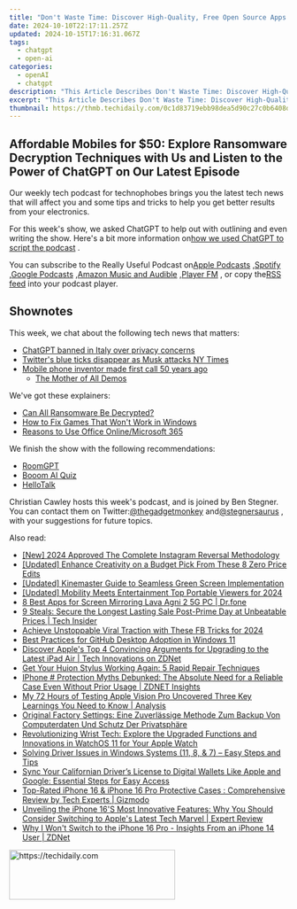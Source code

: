 ```yaml
---
title: "Don't Waste Time: Discover High-Quality, Free Open Source Apps While You Wait for the Official Release of ChatGPT Desktop!"
date: 2024-10-10T22:17:11.257Z
updated: 2024-10-15T17:16:31.067Z
tags:
  - chatgpt
  - open-ai
categories:
  - openAI
  - chatgpt
description: "This Article Describes Don't Waste Time: Discover High-Quality, Free Open Source Apps While You Wait for the Official Release of ChatGPT Desktop!"
excerpt: "This Article Describes Don't Waste Time: Discover High-Quality, Free Open Source Apps While You Wait for the Official Release of ChatGPT Desktop!"
thumbnail: https://thmb.techidaily.com/0c1d83719ebb98dea5d90c27c0b6408d258894840f31fa00d9902a55d5e2ce32.jpg
---
```


## Affordable Mobiles for $50: Explore Ransomware Decryption Techniques with Us and Listen to the Power of ChatGPT on Our Latest Episode

 Our weekly tech podcast for technophobes brings you the latest tech news that will affect you and some tips and tricks to help you get better results from your electronics.

 For this week's show, we asked ChatGPT to help out with outlining and even writing the show. Here's a bit more information on[how we used ChatGPT to script the podcast](https://www.makeuseof.com/i-used-chatgpt-to-script-a-podcast-heres-what-happened/) .

 You can subscribe to the Really Useful Podcast on[Apple Podcasts](https://podcasts.apple.com/gb/podcast/the-really-useful-podcast/id1437847131?mt=2) ,[Spotify](https://open.spotify.com/show/283gDxLd6OTNEpRq6tN7ha) ,[Google Podcasts](https://www.google.com/podcasts?feed=aHR0cHM6Ly9hbmNob3IuZm0vcy8zMWJlNDcwL3BvZGNhc3QvcnNz) ,[Amazon Music and Audible](https://music.amazon.co.uk/podcasts/20ab73d4-5da2-46c7-a17f-dc6eb39bdb48/The-Really-Useful-Podcast) ,[Player FM](https://player.fm/series/the-really-useful-podcast-2491856) , or copy the[RSS feed](https://feeds.transistor.fm/the-really-useful-podcast) into your podcast player.

## Shownotes

This week, we chat about the following tech news that matters:

* [ChatGPT banned in Italy over privacy concerns](https://www.bbc.co.uk/news/technology-65139406)
* [Twitter's blue ticks disappear as Musk attacks NY Times](https://www.bbc.co.uk/news/technology-65156216)
* [Mobile phone inventor made first call 50 years ago](https://www.bbc.co.uk/news/technology-65112048)  
  * [The Mother of All Demos](https://www.youtube.com/watch?v=B6rKUf9DWRI)

We've got these explainers:

* [Can All Ransomware Be Decrypted?](https://www.makeuseof.com/can-all-ransomware-be-decrypted/)
* [How to Fix Games That Won't Work in Windows](https://www.makeuseof.com/fix-games-not-working-windows/)
* [Reasons to Use Office Online/Microsoft 365](https://www.makeuseof.com/tag/dont-pay-word-5-reasons-use-office-online/)

We finish the show with the following recommendations:

* [RoomGPT](http://https://www.roomgpt.io/)
* [Booom AI Quiz](https://booom.ai/)
* [HelloTalk](https://www.hellotalk.com/?lang=en)

 Christian Cawley hosts this week's podcast, and is joined by Ben Stegner. You can contact them on Twitter:[@thegadgetmonkey](https://twitter.com/thegadgetmonkey) and[@stegnersaurus](https://twitter.com/stegnersaurus) , with your suggestions for future topics.

<ins class="adsbygoogle"
     style="display:block"
     data-ad-format="autorelaxed"
     data-ad-client="ca-pub-7571918770474297"
     data-ad-slot="1223367746"></ins>

<ins class="adsbygoogle"
     style="display:block"
     data-ad-client="ca-pub-7571918770474297"
     data-ad-slot="8358498916"
     data-ad-format="auto"
     data-full-width-responsive="true"></ins>

<span class="atpl-alsoreadstyle">Also read:</span>
<div><ul>
<li><a href="https://instagram-videos.techidaily.com/new-2024-approved-the-complete-instagram-reversal-methodology/"><u>[New] 2024 Approved The Complete Instagram Reversal Methodology</u></a></li>
<li><a href="https://youtube-videos.techidaily.com/updated-enhance-creativity-on-a-budget-pick-from-these-8-zero-price-edits/"><u>[Updated] Enhance Creativity on a Budget Pick From These 8 Zero Price Edits</u></a></li>
<li><a href="https://fox-info.techidaily.com/updated-kinemaster-guide-to-seamless-green-screen-implementation/"><u>[Updated] Kinemaster Guide to Seamless Green Screen Implementation</u></a></li>
<li><a href="https://fox-friendly.techidaily.com/updated-mobility-meets-entertainment-top-portable-viewers-for-2024/"><u>[Updated] Mobility Meets Entertainment Top Portable Viewers for 2024</u></a></li>
<li><a href="https://screen-mirror.techidaily.com/8-best-apps-for-screen-mirroring-lava-agni-2-5g-pc-drfone-by-drfone-android/"><u>8 Best Apps for Screen Mirroring Lava Agni 2 5G PC | Dr.fone</u></a></li>
<li><a href="https://tech-hub.techidaily.com/9-steals-secure-the-longest-lasting-sale-post-prime-day-at-unbeatable-prices-tech-insider/"><u>9 Steals: Secure the Longest Lasting Sale Post-Prime Day at Unbeatable Prices | Tech Insider</u></a></li>
<li><a href="https://facebook-clips.techidaily.com/achieve-unstoppable-viral-traction-with-these-fb-tricks-for-2024/"><u>Achieve Unstoppable Viral Traction with These FB Tricks for 2024</u></a></li>
<li><a href="https://win11.techidaily.com/best-practices-for-github-desktop-adoption-in-windows-11/"><u>Best Practices for GitHub Desktop Adoption in Windows 11</u></a></li>
<li><a href="https://tech-hub.techidaily.com/discover-apples-top-4-convincing-arguments-for-upgrading-to-the-latest-ipad-air-tech-innovations-on-zdnet/"><u>Discover Apple's Top 4 Convincing Arguments for Upgrading to the Latest iPad Air | Tech Innovations on ZDNet</u></a></li>
<li><a href="https://win-howtos.techidaily.com/get-your-huion-stylus-working-again-5-rapid-repair-techniques/"><u>Get Your Huion Stylus Working Again: 5 Rapid Repair Techniques</u></a></li>
<li><a href="https://tech-hub.techidaily.com/iphone-protection-myths-debunked-the-absolute-need-for-a-reliable-case-even-without-prior-usage-zdnet-insights/"><u>IPhone # Protection Myths Debunked: The Absolute Need for a Reliable Case Even Without Prior Usage | ZDNET Insights</u></a></li>
<li><a href="https://tech-hub.techidaily.com/my-72-hours-of-testing-apple-vision-pro-uncovered-three-key-learnings-you-need-to-know-analysis/"><u>My 72 Hours of Testing Apple Vision Pro Uncovered Three Key Learnings You Need to Know | Analysis</u></a></li>
<li><a href="https://win-tutorials.techidaily.com/original-factory-settings-eine-zuverlassige-methode-zum-backup-von-computerdaten-und-schutz-der-privatsphare/"><u>Original Factory Settings: Eine Zuverlässige Methode Zum Backup Von Computerdaten Und Schutz Der Privatsphäre</u></a></li>
<li><a href="https://tech-hub.techidaily.com/revolutionizing-wrist-tech-explore-the-upgraded-functions-and-innovations-in-watchos-11-for-your-apple-watch/"><u>Revolutionizing Wrist Tech: Explore the Upgraded Functions and Innovations in WatchOS 11 for Your Apple Watch</u></a></li>
<li><a href="https://driver-error.techidaily.com/solving-driver-issues-in-windows-systems-11-8-and-7-easy-steps-and-tips/"><u>Solving Driver Issues in Windows Systems (11, 8, & 7) – Easy Steps and Tips</u></a></li>
<li><a href="https://tech-hub.techidaily.com/sync-your-californian-drivers-license-to-digital-wallets-like-apple-and-google-essential-steps-for-easy-access/"><u>Sync Your Californian Driver’s License to Digital Wallets Like Apple and Google: Essential Steps for Easy Access</u></a></li>
<li><a href="https://tech-hub.techidaily.com/top-rated-iphone-16-and-iphone-16-pro-protective-cases-comprehensive-review-by-tech-experts-gizmodo/"><u>Top-Rated iPhone 16 & iPhone 16 Pro Protective Cases : Comprehensive Review by Tech Experts | Gizmodo</u></a></li>
<li><a href="https://tech-hub.techidaily.com/unveiling-the-iphone-16s-most-innovative-features-why-you-should-consider-switching-to-apples-latest-tech-marvel-expert-review/"><u>Unveiling the iPhone 16'S Most Innovative Features: Why You Should Consider Switching to Apple's Latest Tech Marvel | Expert Review</u></a></li>
<li><a href="https://tech-hub.techidaily.com/why-i-wont-switch-to-the-iphone-16-pro-insights-from-an-iphone-14-user-zdnet/"><u>Why I Won't Switch to the iPhone 16 Pro - Insights From an iPhone 14 User | ZDNet</u></a></li>
</ul></div>

<!-- affiliate ads begin -->
<a href="https://aligracehair.sjv.io/c/5597632/1918698/19272" target="_top" id="1918698">
  <img src="//a.impactradius-go.com/display-ad/19272-1918698" border="0" alt="https://techidaily.com" width="300" height="90"/>
</a>
<img height="0" width="0" src="https://aligracehair.sjv.io/i/5597632/1918698/19272" style="position:absolute;visibility:hidden;" border="0" />
<!-- affiliate ads end -->

